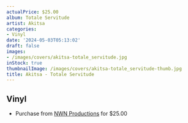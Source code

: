 ```yaml
---
actualPrice: $25.00
album: Totale Servitude
artist: Akitsa
categories:
- Vinyl
date: '2024-05-03T05:13:02'
draft: false
images:
- /images/covers/akitsa-totale_servitude.jpg
inStock: true
thumbnailImage: /images/covers/akitsa-totale_servitude-thumb.jpg
title: Akitsa - Totale Servitude
---
```


## Vinyl
* Purchase from [NWN Productions](http://shop.nwnprod.com/index.php?route=product/product&path=75&product_id=47857&sort=pd.name&order=ASC) for $25.00
